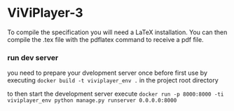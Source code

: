 # ViViPlayer-3

To compile the specification you will need a LaTeX installation. You can then compile the .tex file with the pdflatex command to receive a pdf file.

### run dev server

you need to prepare your dvelopment server once before first use by executing `docker build -t viviplayer_env .` in the project root directory

to then start the development server execute  `docker run -p 8000:8000 -ti viviplayer_env python manage.py runserver 0.0.0.0:8000`
